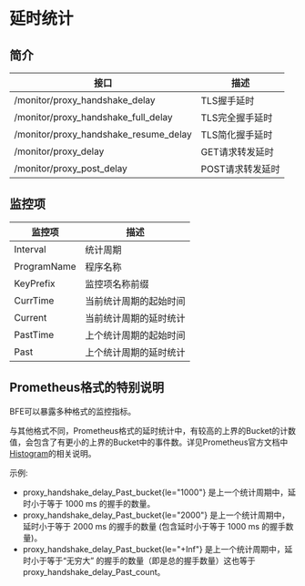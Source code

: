 # 延时统计

## 简介

| 接口                                  | 描述              |
| ------------------------------------- | ----------------- |
| /monitor/proxy_handshake_delay        | TLS握手延时       |
| /monitor/proxy_handshake_full_delay   | TLS完全握手延时   |
| /monitor/proxy_handshake_resume_delay | TLS简化握手延时   |
| /monitor/proxy_delay                  | GET请求转发延时   |
| /monitor/proxy_post_delay             | POST请求转发延时  |

## 监控项

| 监控项      | 描述                   |
| ----------- | ---------------------- |
| Interval    | 统计周期               |
| ProgramName | 程序名称               |
| KeyPrefix   | 监控项名称前缀         |
| CurrTime    | 当前统计周期的起始时间 |
| Current     | 当前统计周期的延时统计 |
| PastTime    | 上个统计周期的起始时间 |
| Past        | 上个统计周期的延时统计 |

## Prometheus格式的特别说明

BFE可以暴露多种格式的监控指标。

与其他格式不同，Prometheus格式的延时统计中，有较高的上界的Bucket的计数值，会包含了有更小的上界的Bucket中的事件数。详见Prometheus官方文档中[Histogram](https://prometheus.io/docs/concepts/metric_types/#histogram)的相关说明。

示例:

- proxy_handshake_delay_Past_bucket{le="1000"} 是上一个统计周期中，延时小于等于 1000 ms 的握手的数量。
- proxy_handshake_delay_Past_bucket{le="2000"} 是上一个统计周期中，延时小于等于 2000 ms 的握手的数量 (包含延时小于等于 1000 ms 的握手数量)。
- proxy_handshake_delay_Past_bucket{le="+Inf"} 是上一个统计周期中，延时小于等于“无穷大” 的握手的数量（即是总的握手数量）这也等于proxy_handshake_delay_Past_count。
